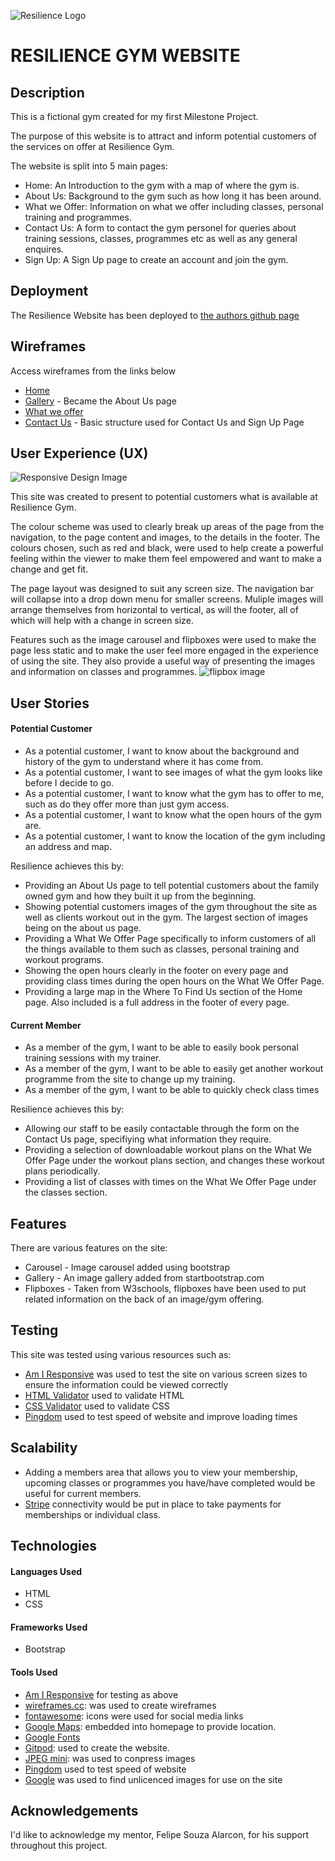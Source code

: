 ![Resilience Logo](https://github.com/ShaunWard/Milestone-Project-One/blob/master/images/Double%20Resilience.png?raw=true)
# RESILIENCE GYM WEBSITE
## Description
This is a fictional gym created for my first Milestone Project.

The purpose of this website is to attract and inform potential customers of the services on offer at Resilience Gym.

The website is split into 5 main pages:

- Home: An Introduction to the gym with a map of where the gym is.
- About Us: Background to the gym such as how long it has been around.
- What we Offer: Information on what we offer including classes, personal training and programmes.
- Contact Us: A form to contact the gym personel for queries about training sessions, classes, programmes etc as well as any general enquires.
- Sign Up: A Sign Up page to create an account and join the gym.

## Deployment
The Resilience Website has been deployed to [the authors github page](https://github.com/ShaunWard/Milestone-Project-One)

## Wireframes
Access wireframes from the links below

- [Home](https://wireframe.cc/8a3TTu)
- [Gallery](https://wireframe.cc/2hAhTz) - Became the About Us page
- [What we offer](https://wireframe.cc/CQMoWn)
- [Contact Us](https://wireframe.cc/ljCIyF) - Basic structure used for Contact Us and Sign Up Page

## User Experience (UX)

![Responsive Design Image](https://github.com/ShaunWard/Milestone-Project-One/blob/master/images/responsive-design-image.png?raw=true)

This site was created to present to potential customers what is available at Resilience Gym.

The colour scheme was used to clearly break up areas of the page from the navigation, to the page content and images, to the details in the footer. The colours chosen, such as red and black, were used to help create a powerful feeling within the viewer to make them feel empowered and want to make a change and get fit.

The page layout was designed to suit any screen size. The navigation bar will collapse into a drop down menu for smaller screens. Muliple images will arrange themselves from horizontal to vertical, as will the footer, all of which will help with a change in screen size.

Features such as the image carousel and flipboxes were used to make the page less static and to make the user feel more engaged in the experience of using the site. They also provide a useful way of presenting the images and information on classes and programmes.
![flipbox image](https://github.com/ShaunWard/Milestone-Project-One/blob/master/images/Flipbox-small.png?raw=true)

## User Stories

#### Potential Customer

- As a potential customer, I want to know about the background and history of the gym to understand where it has come from.
- As a potential customer, I want to see images of what the gym looks like before I decide to go.
- As a potential customer, I want to know what the gym has to offer to me, such as do they offer more than just gym access.
- As a potential customer, I want to know what the open hours of the gym are.
- As a potential customer, I want to know the location of the gym including an address and map.

Resilience achieves this by:

- Providing an About Us page to tell potential customers about the family owned gym and how they built it up from the beginning.
- Showing potential customers images of the gym throughout the site as well as clients workout out in the gym. The largest section of images being on the about us page.
- Providing a What We Offer Page specifically to inform customers of all the things available to them such as classes, personal training and workout programs.
- Showing the open hours clearly in the footer on every page and providing class times during the open hours on the What We Offer Page.
- Providing a large map in the Where To Find Us section of the Home page. Also included is a full address in the footer of every page.


#### Current Member

- As a member of the gym, I want to be able to easily book personal training sessions with my trainer.
- As a member of the gym, I want to be able to easily get another workout programme from the site to change up my training.
- As a member of the gym, I want to be able to quickly check class times

Resilience achieves this by:

- Allowing our staff to be easily contactable through the form on the Contact Us page, specifiying what information they require.
- Providing a selection of downloadable workout plans on the What We Offer Page under the workout plans section, and changes these workout plans periodically.
- Providing a list of classes with times on the What We Offer Page under the classes section.

## Features
There are various features on the site:

- Carousel - Image carousel added using bootstrap
- Gallery - An image gallery added from startbootstrap.com
- Flipboxes - Taken from W3schools, flipboxes have been used to put related information on the back of an image/gym offering. 

## Testing
This site was tested using various resources such as:

- [Am I Responsive](http://ami.responsivedesign.is/) was used to test the site on various screen sizes to ensure the information could be viewed correctly
- [HTML Validator](https://validator.w3.org/) used to validate HTML
- [CSS Validator](https://jigsaw.w3.org/css-validator/) used to validate CSS
- [Pingdom](https://tools.pingdom.com/#5ca554057c800000) used to test speed of website and improve loading times

## Scalability
- Adding a members area that allows you to view your membership, upcoming classes or programmes you have/have completed would be useful for current members.
- [Stripe](https://stripe.com/gb) connectivity would be put in place to take payments for memberships or individual class.

## Technologies

#### Languages Used
- HTML
- CSS

#### Frameworks Used
- Bootstrap

#### Tools Used
- [Am I Responsive](http://ami.responsivedesign.is/) for testing as above
- [wireframes.cc](https://wireframe.cc/): was used to create wireframes
- [fontawesome](https://fontawesome.com/icons?d=gallery): icons were used for social media links
- [Google Maps](https://www.google.com/maps): embedded into homepage to provide location.
- [Google Fonts](https://fonts.google.com/?selection.family=Lexend+Tera#standard-styles)
- [Gitpod](https://www.gitpod.io/): used to create the website.
- [JPEG mini](https://www.jpegmini.com/): was used to conpress images
- [Pingdom](https://tools.pingdom.com/#5ca554057c800000) used to test speed of website
- [Google](https://www.google.co.uk/) was used to find unlicenced images for use on the site

## Acknowledgements

I'd like to acknowledge my mentor, Felipe Souza Alarcon, for his support throughout this project.
